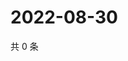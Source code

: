 # 2022-08-30

共 0 条

<!-- BEGIN WEIBO -->
<!-- 最后更新时间 Tue Aug 30 2022 09:58:21 GMT+0800 (China Standard Time) -->

<!-- END WEIBO -->
